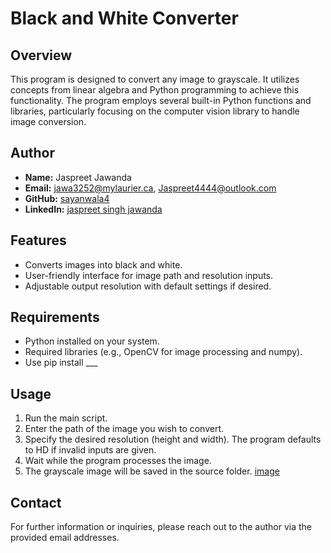 # Black and White Converter

## Overview
This program is designed to convert any image to grayscale. It utilizes concepts from linear algebra and Python programming to achieve this functionality. The program employs several built-in Python functions and libraries, particularly focusing on the computer vision library to handle image conversion.

## Author
- **Name:** Jaspreet Jawanda
- **Email:** [jawa3252@mylaurier.ca](mailto:jawa3252@mylaurier.ca), [Jaspreet4444@outlook.com](mailto:Jaspreet4444@outlook.com)
- **GitHub:** [sayanwala4](https://github.com/sayanwala4)
- **LinkedIn:** [jaspreet singh jawanda](https://www.linkedin.com/in/jaspreet-jawanda-559119308/)

## Features
- Converts images into black and white.
- User-friendly interface for image path and resolution inputs.
- Adjustable output resolution with default settings if desired.

## Requirements
- Python installed on your system.
- Required libraries (e.g., OpenCV for image processing and numpy).
- Use pip install ___

## Usage
1. Run the main script.
2. Enter the path of the image you wish to convert.
3. Specify the desired resolution (height and width). The program defaults to HD if invalid inputs are given.
4. Wait while the program processes the image.
5. The grayscale image will be saved in the source folder.
[image](https://github.com/SAYANWALA4/Color-to-Grayscale/blob/main/Black_White/Screenshot%202024-10-12%20160637.png)

## Contact
For further information or inquiries, please reach out to the author via the provided email addresses.
